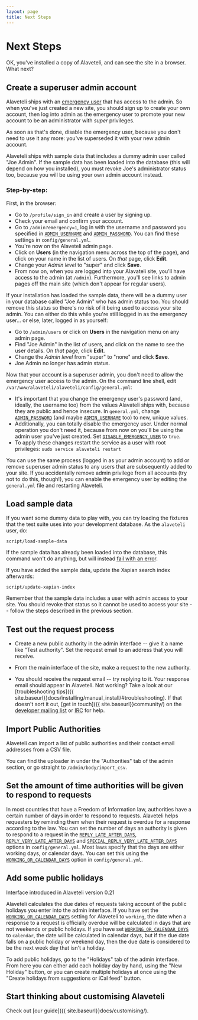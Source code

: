 ```yaml
---
layout: page
title: Next Steps
---
```

# Next Steps

<p class="lead">
    OK, you've installed a copy of Alaveteli, and can see the site in a browser. What next?
</p>

## Create a superuser admin account

Alaveteli ships with an
<a href="{{site.baseurl}}docs/glossary/#emergency" class="glossary__link">emergency user</a>
that has access to the admin. So when you've just created a new site, you
should sign up to create your own account, then log into admin as the emergency
user to promote your new account to be an administrator with *super* privileges.

As soon as that's done, disable the emergency user, because you don't need to
use it any more: you've superseded it with your new admin account.

Alaveteli ships with sample data that includes a dummy admin user called "Joe
Admin". If the sample data has been loaded into the database (this will depend on
how you installed), you must revoke Joe's administrator status too, because you
will be using your own admin account instead.

### Step-by-step:

First, in the browser:

* Go to `/profile/sign_in` and create a user by signing up.
* Check your email and confirm your account.
* Go to `/admin?emergency=1`, log in with the username and password you specified in
  [`ADMIN_USERNAME`]({{site.baseurl}}docs/customising/config/#admin_username)
  and [`ADMIN_PASSWORD`]({{site.baseurl}}docs/customising/config/#admin_password).
  You can find these settings in `config/general.yml`.
* You're now on the Alaveteli admin page.
* Click on **Users**  (in the navigation menu across the top of the page), and
  click on your name in the list of users. On *that* page,  click **Edit**.
* Change your *Admin level* to "super" and click **Save**.
* From now on, when you are logged into your Alavateli site, you'll have access
  to the admin (at `/admin`). Furthermore, you'll see links to admin pages off
  the main site (which don't appear for regular users).

If your installation has loaded the sample data, there will be a dummy user in
your database called "Joe Admin" who has admin status too. You should remove
this status so there's no risk of it being used to access your site admin. You
can either do this while you're still logged in as the emergency user... or
else, later, logged in as yourself:

* Go to `/admin/users` or click on **Users** in the navigation menu on any
  admin page.
* Find "Joe Admin" in the list of users, and click on the name to see the
  user details. On *that* page, click **Edit**.
* Change the *Admin level* from "super" to "none" and click **Save**.
* Joe Admin no longer has admin status.

Now that your account is a superuser admin, you don't need to allow the
emergency user access to the admin. On the command line shell, edit
`/var/www/alaveteli/alaveteli/config/general.yml`:

* It's important that you change the emergency user's password (and, ideally,
  the username too) from the values Alavateli ships with, because they are
  public and hence insecure. In `general.yml`, change
  [`ADMIN_PASSWORD`]({{site.baseurl}}docs/customising/config/#admin_password)
  (and maybe [`ADMIN_USERNAME`]({{site.baseurl}}docs/customising/config/#admin_username)
  too) to new, unique values.
* Additionally, you can totally disable the emergency user. Under normal
  operation you don't need it, because from now on you'll be using the admin
  user you've just created.
  Set [`DISABLE_EMERGENCY_USER`]({{site.baseurl}}docs/customising/config/#disable_emergency_user)
  to `true`.
* To apply these changes restart the service as a user with root privileges:
  `sudo service alaveteli restart`

You can use the same process (logged in as your admin account) to add or remove
superuser admin status to any users that are subsequently added to your site.
If you accidentally remove admin privilege from all accounts (try not to do
this, though!), you can enable the emergency user by editing the `general.yml`
file and restarting Alaveteli.

## Load sample data

If you want some dummy data to play with, you can try loading the fixtures that
the test suite uses into your development database. As the `alaveteli` user, do:

    script/load-sample-data

If the sample data has already been loaded into the database, this command won't
do anything, but will instead <abbr
title='PG::Error: ERROR:  permission denied: "RI_ConstraintTrigger_XXXXXX" is a system trigger'>fail
with an error</abbr>.

If you have added the sample data, update the Xapian search index afterwards:

    script/update-xapian-index

Remember that the sample data includes a user with admin access to your site.
You should revoke that status so it cannot be used to access your site --
follow the steps described in the previous section.

## Test out the request process

* Create a new public authority in the admin interface -- give it a name like
  "Test authority". Set the request email to an address that you will receive.

* From the main interface of the site, make a request to the new authority.

* You should receive the request email -- try replying to it. Your response
  email should appear in Alaveteli. Not working? Take a look at our
  [troubleshooting tips]({{ site.baseurl}}docs/installing/manual_install/#troubleshooting).
  If that doesn't sort it out, [get in touch]({{ site.baseurl}}community/) on
  the [developer mailing list](https://groups.google.com/forum/#!forum/alaveteli-dev) or [IRC](http://www.irc.mysociety.org/) for help.

## Import Public Authorities

Alaveteli can import a list of public authorities and their contact email addresses from a CSV file.

You can find the uploader in under the "Authorities" tab of the admin section, or go straight to `/admin/body/import_csv`.

## Set the amount of time authorities will be given to respond to requests

In most countries that have a Freedom of Information law, authorities
have a certain number of days in order to respond to requests. Alaveteli
helps requesters by reminding them when their request is overdue for a
response according to the law. You can set the number of days an
authority is given to respond to a request in the
[`REPLY_LATE_AFTER_DAYS`]({{site.baseurl}}docs/customising/config/#reply_late_after_days),
[`REPLY_VERY_LATE_AFTER_DAYS`]({{site.baseurl}}docs/customising/config/#reply_very_late_after_days)
and
[`SPECIAL_REPLY_VERY_LATE_AFTER_DAYS`]({{site.baseurl}}docs/customising/config/#special_reply_very_late_after_days)
options in `config/general.yml`. Most laws specify that the days are
either working days, or calendar days. You can set this using the
[`WORKING_OR_CALENDAR_DAYS`]({{site.baseurl}}docs/customising/config/#working_or_calendar_days)
option in `config/general.yml`.

## Add some public holidays

<div class="attention-box info">
Interface introduced in Alaveteli version 0.21
</div>

Alaveteli calculates the due dates of requests taking account of the
public holidays you enter into the admin interface. If you have set the
[`WORKING_OR_CALENDAR_DAYS`]({{site.baseurl}}docs/customising/config/#working_or_calendar_days)
setting for Alaveteli to `working`, the date when a response to a
request is officially overdue will be calculated in days that are not
weekends or public holidays. If you have set
[`WORKING_OR_CALENDAR_DAYS`]({{site.baseurl}}docs/customising/config/#working_or_calendar_days)
to `calendar`, the date will be calculated in calendar days, but if the
due date falls on a public holiday or weekend day, then the due date is
considered to be the next week day that isn't a holiday.

To add public holidays, go to the "Holidays" tab of the admin interface.
From here you can either add each holiday day by hand, using the "New
Holiday" button, or you can create multiple holidays at once using the
"Create holidays from suggestions or iCal feed" button.

## Start thinking about customising Alaveteli

Check out [our guide]({{ site.baseurl}}docs/customising/).


